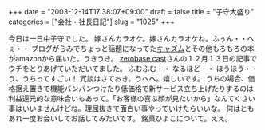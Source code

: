 +++
date = "2003-12-14T17:38:07+09:00"
draft = false
title = "子守大盛り"
categories = ["会社・社長日記"]
slug = "1025"
+++

今日は一日中子守でした。
嫁さんカラオケ。嫁さんカラオケね。ふぅん・・へぇ・・
ブログがらみでちょっと話題になってた<a href="http://www.amazon.co.jp/exec/obidos/ASIN/4798101524/249-8116627-4337931">キャズム</a>とその他もろもろの本がamazonから届いた。うきうき。
<a href="http://www.myprofile.ne.jp/zerobase+blog+2003+12">zerobase cast</a>さんの１２月１３日の記事でウチをとりあげていただいてました。
ふむふむ・・
なるほど・・
ほうほう・・
う、うちってすごい！
冗談はさておき。うへへ。嬉しいです。
うちの場合、価格据え置きで機能バンバンつけたり低価格で新サービス立ち上げたりするのは利益還元的な意味合いもあって。「お客様の喜ぶ顔が見たいから」なんてくさい事はいいませんけどね。理屈抜きで面白い事やっていけたらいいな。
何はともあれ一度お会いしてお話してみたいです。
銘菓ひよこについて。ええ。
